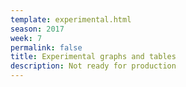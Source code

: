 ```yaml
---
template: experimental.html
season: 2017
week: 7
permalink: false
title: Experimental graphs and tables
description: Not ready for production
---
```


